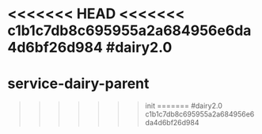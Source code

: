 <<<<<<< HEAD
<<<<<<< c1b1c7db8c695955a2a684956e6da4d6bf26d984
#dairy2.0
=======
# service-dairy-parent
>>>>>>> init
=======
#dairy2.0
>>>>>>> c1b1c7db8c695955a2a684956e6da4d6bf26d984
